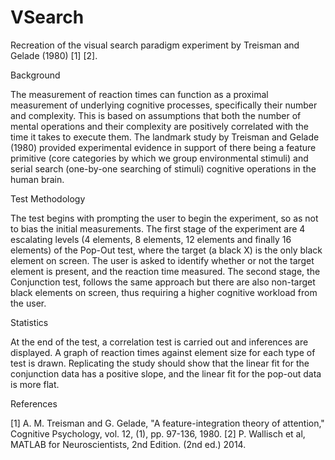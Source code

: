 # VSearch
Recreation of the visual search paradigm experiment by Treisman and Gelade (1980) [1] [2].

Background

The measurement of reaction times can function as a proximal measurement of underlying cognitive processes, specifically their number and complexity. This is based on assumptions that both the number of mental operations and their complexity are positively correlated with the time it takes to execute them. The landmark study by Treisman and Gelade (1980) provided experimental evidence in support of there being a feature primitive (core categories by which we group environmental stimuli) and serial search (one-by-one searching of stimuli) cognitive operations in the human brain.

Test Methodology

The test begins with prompting the user to begin the experiment, so as not to bias the initial measurements. The first stage of the experiment are 4 escalating levels (4 elements, 8 elements, 12 elements and finally 16 elements) of the Pop-Out test, where the target (a black X) is the only black element on screen. The user is asked to identify whether or not the target element is present, and the reaction time measured. The second stage, the Conjunction test, follows the same approach but there are also non-target black elements on screen, thus requiring a higher cognitive workload from the user.

Statistics

At the end of the test, a correlation test is carried out and inferences are displayed. A graph of reaction times against element size for each type of test is drawn. Replicating the study should show that the linear fit for the conjunction data has a positive slope, and the linear fit for the pop-out data is more flat.

References

[1] A. M. Treisman and G. Gelade, "A feature-integration theory of attention," Cognitive Psychology, vol. 12, (1), pp. 97-136, 1980.
[2] P. Wallisch et al, MATLAB for Neuroscientists, 2nd Edition. (2nd ed.) 2014.
